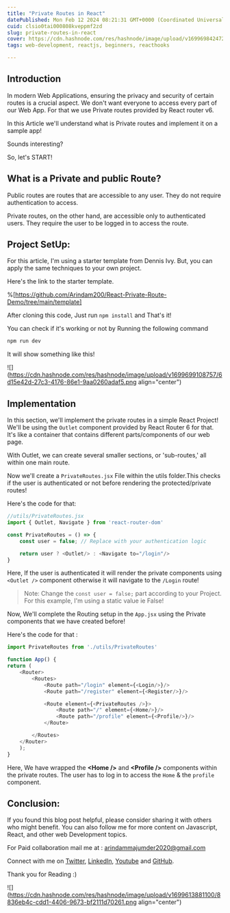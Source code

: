 ```yaml
---
title: "Private Routes in React"
datePublished: Mon Feb 12 2024 08:21:31 GMT+0000 (Coordinated Universal Time)
cuid: clsio0tai000808kveppmf2zd
slug: private-routes-in-react
cover: https://cdn.hashnode.com/res/hashnode/image/upload/v1699698424727/bd6c3f21-53b5-42d6-ab5c-be75f0689408.png
tags: web-development, reactjs, beginners, reacthooks

---
```


## Introduction

In modern Web Applications, ensuring the privacy and security of certain routes is a crucial aspect. We don't want everyone to access every part of our Web App. For that we use Private routes provided by React router v6.

In this Article we'll understand what is Private routes and implement it on a sample app!

Sounds interesting?

So, let's START!

## What is a Private and public Route?

Public routes are routes that are accessible to any user. They do not require authentication to access.

Private routes, on the other hand, are accessible only to authenticated users. They require the user to be logged in to access the route.

## **Project SetUp:**

For this article, I'm using a starter template from Dennis Ivy. But, you can apply the same techniques to your own project.

Here's the link to the starter template.

%[https://github.com/Arindam200/React-Private-Route-Demo/tree/main/template] 

After cloning this code, Just run `npm install` and That's it!

You can check if it's working or not by Running the following command

```bash
npm run dev
```

It will show something like this!

![](https://cdn.hashnode.com/res/hashnode/image/upload/v1699699108757/6d15e42d-27c3-4176-86e1-9aa0260adaf5.png align="center")

## Implementation

In this section, we'll implement the private routes in a simple React Project! We'll be using the `Outlet` component provided by React Router 6 for that. It's like a container that contains different parts/components of our web page.

With Outlet, we can create several smaller sections, or 'sub-routes,' all within one main route.

Now we'll create a `PrivateRoutes.jsx` File within the utils folder.This checks if the user is authenticated or not before rendering the protected/private routes!

Here's the code for that:

```javascript
//utils/PrivateRoutes.jsx
import { Outlet, Navigate } from 'react-router-dom'

const PrivateRoutes = () => {
    const user = false; // Replace with your authentication logic

    return user ? <Outlet/> : <Navigate to="/login"/>
}
```

Here, If the user is authenticated it will render the private components using `<Outlet />` component otherwise it will navigate to the `/Login` route!

> Note: Change the `const user = false;` part according to your Project. For this example, I'm using a static value ie False!

Now, We'll complete the Routing setup in the `App.jsx` using the Private components that we have created before!

Here's the code for that :

```javascript
import PrivateRoutes from './utils/PrivateRoutes'

function App() {
return (
    <Router>
        <Routes>
            <Route path="/login" element={<Login/>}/>
            <Route path="/register" element={<Register/>}/>

            <Route element={<PrivateRoutes />}>
                <Route path="/" element={<Home/>}/>
                <Route path="/profile" element={<Profile/>}/>
            </Route>

        </Routes>
    </Router>
    );
}
```

Here, We have wrapped the **&lt;Home /&gt;** and **&lt;Profile /&gt;** components within the private routes. The user has to log in to access the `Home` & the `profile` component.

## Conclusion:

If you found this blog post helpful, please consider sharing it with others who might benefit. You can also follow me for more content on Javascript, React, and other web Development topics.

For Paid collaboration mail me at : [arindammajumder2020@gmail.com](mailto:arindammajumder2020@gmail.com)

Connect with me on [Twitter](https://twitter.com/intent/follow?screen_name=Arindam_1729), [LinkedIn](https://www.linkedin.com/in/arindam2004/), [Youtube](https://www.youtube.com/channel/@Arindam_1729) and [GitHub](https://github.com/Arindam200).

Thank you for Reading :)

![](https://cdn.hashnode.com/res/hashnode/image/upload/v1699613881100/8836eb4c-cdd1-4406-9673-bf2111d70261.png align="center")